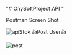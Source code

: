 "# OnySoftProject API " 

Postman Screen  Shot

![apiStok](https://user-images.githubusercontent.com/86378012/188308242-dbba040f-19a4-49ca-8e0b-d99921b9fd11.PNG)
:thumbsup:Post User:thumbsup:

 
![post](https://user-images.githubusercontent.com/86378012/188308463-5cba7128-72f0-46d6-a092-aaaa4ef149b5.JPG)
